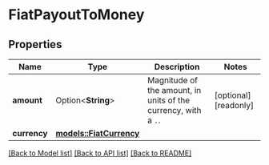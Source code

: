 # FiatPayoutToMoney

## Properties

Name | Type | Description | Notes
------------ | ------------- | ------------- | -------------
**amount** | Option<**String**> | Magnitude of the amount, in units of the currency, with a `.`. | [optional][readonly]
**currency** | [**models::FiatCurrency**](FiatCurrency.md) |  | 

[[Back to Model list]](../README.md#documentation-for-models) [[Back to API list]](../README.md#documentation-for-api-endpoints) [[Back to README]](../README.md)


